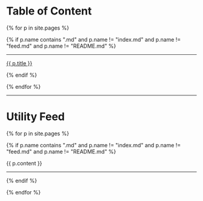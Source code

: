# Table of Content

{% for p in site.pages %}

{% if p.name contains ".md" and p.name != "index.md" and p.name != "feed.md" and p.name != "README.md" %}

<hr/>   

<a href="{{ site.baseurl }}{{ p.url }}" title="{{ p.name }}">{{ p.title }}</a>

{% endif %}

{% endfor %}

<hr/>

# Utility Feed

{% for p in site.pages %}

{% if p.name contains ".md" and p.name != "index.md" and p.name != "feed.md" and p.name != "README.md" %}

{{ p.content }}  

<hr/>

{% endif %}

{% endfor %}
